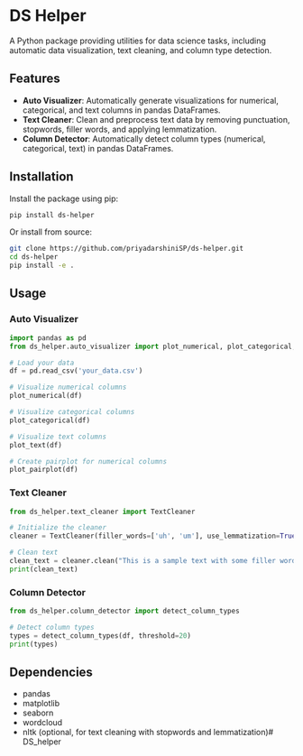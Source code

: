 # DS Helper

A Python package providing utilities for data science tasks, including automatic data visualization, text cleaning, and column type detection.

## Features

- **Auto Visualizer**: Automatically generate visualizations for numerical, categorical, and text columns in pandas DataFrames.
- **Text Cleaner**: Clean and preprocess text data by removing punctuation, stopwords, filler words, and applying lemmatization.
- **Column Detector**: Automatically detect column types (numerical, categorical, text) in pandas DataFrames.

## Installation

Install the package using pip:

```bash
pip install ds-helper
```

Or install from source:

```bash
git clone https://github.com/priyadarshiniSP/ds-helper.git
cd ds-helper
pip install -e .
```

## Usage

### Auto Visualizer

```python
import pandas as pd
from ds_helper.auto_visualizer import plot_numerical, plot_categorical, plot_text, plot_pairplot

# Load your data
df = pd.read_csv('your_data.csv')

# Visualize numerical columns
plot_numerical(df)

# Visualize categorical columns
plot_categorical(df)

# Visualize text columns
plot_text(df)

# Create pairplot for numerical columns
plot_pairplot(df)
```

### Text Cleaner

```python
from ds_helper.text_cleaner import TextCleaner

# Initialize the cleaner
cleaner = TextCleaner(filler_words=['uh', 'um'], use_lemmatization=True)

# Clean text
clean_text = cleaner.clean("This is a sample text with some filler words like uh and um.")
print(clean_text)
```

### Column Detector

```python
from ds_helper.column_detector import detect_column_types

# Detect column types
types = detect_column_types(df, threshold=20)
print(types)
```

## Dependencies

- pandas
- matplotlib
- seaborn
- wordcloud
- nltk (optional, for text cleaning with stopwords and lemmatization)# DS_helper
